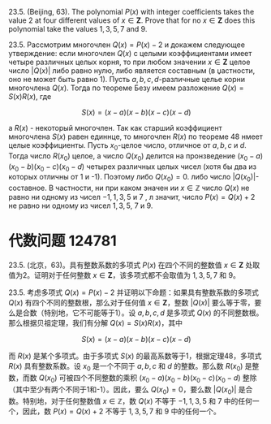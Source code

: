 23.5. (Beijing, 63). The polynomial $P(x)$ with integer coefficients takes the value 2 at four different values of $x \in \mathbf{Z}$. Prove that for no $x \in \mathbf{Z}$ does this polynomial take the values $1,3,5,7$ and 9.

23.5. Рассмотрим многочлен $Q(x)=P(x)-2$ и докажем следующее утверждение: если многочлен $Q(x)$ с целыми коэффициентами имеет четыре различных целых корня, то при любом значении $x \in \mathbf{Z}$ целое число $|Q(x)|$ либо равно нулю, либо является составным (в џастности, оно не может быть равно 1). Пусть $a, b, c, d$-различные целье корни многочлена $Q(x)$. Тогда по теореме Безу имеем разложение $Q(x)=S(x) R(x)$, где

$$ S(x)=(x-a)(x-b)(x-c)(x-d) $$

а $R(x)$ - некоторый многочлен. Так как старший коэффициент многочлена $S(x)$ равен единнце, то многочлен $R(x)$ по теореме 48 нмеет целые коэффициенты. Пусть $x_{0}$-целое число, отличное от $a, b, c$ и $d$. Тогда число $R\left(x_{0}\right)$ целое, а число $Q\left(x_{0}\right)$ делится на пронзведение $\left(x_{0}-a\right)\left(x_{0}-b\right)\left(x_{0}-c\right)\left(x_{0}-d\right)$ четырех различных целых чисел (хотя бы два из которых отличны от 1 и -1$)$. Поэтому либо $Q\left(x_{0}\right)=0$. либо число $\left|Q\left(x_{0}\right)\right|$-составное. В частности, ни при каком эначен ии $x \in \mathbb{Z}$ число $Q(x)$ не равно ни одному из чисел $-1,1,3,5$ и 7 , л значит, число $P(x)=Q(x)+2$ не равно ни одному из чисел $1,3,5$, 7 и 9.

# 代数问题 124781

23.5. (北京，63)。具有整数系数的多项式 $P(x)$ 在四个不同的整数值 $x \in \mathbf{Z}$ 处取值为2。证明对于任何整数 $x \in \mathbf{Z}$，该多项式都不会取值为 $1,3,5,7$ 和 $9$。

23.5. 考虑多项式 $Q(x)=P(x)-2$ 并证明以下命题：如果具有整数系数的多项式 $Q(x)$ 有四个不同的整数根，那么对于任何值 $x \in \mathbf{Z}$，整数 $|Q(x)|$ 要么等于零，要么是合数（特别地，它不可能等于1）。设 $a, b, c, d$ 是多项式 $Q(x)$ 的不同整数根。那么根据贝祖定理，我们有分解 $Q(x)=S(x) R(x)$，其中

$$ S(x)=(x-a)(x-b)(x-c)(x-d) $$

而 $R(x)$ 是某个多项式。由于多项式 $S(x)$ 的最高系数等于1，根据定理48，多项式 $R(x)$ 具有整数系数。设 $x_{0}$ 是一个不同于 $a, b, c$ 和 $d$ 的整数。那么数 $R\left(x_{0}\right)$ 是整数，而数 $Q\left(x_{0}\right)$ 可被四个不同整数的乘积 $\left(x_{0}-a\right)\left(x_{0}-b\right)\left(x_{0}-c\right)\left(x_{0}-d\right)$ 整除（其中至少有两个不同于1和-1）。因此，要么 $Q\left(x_{0}\right)=0$，要么数 $\left|Q\left(x_{0}\right)\right|$ 是合数。特别地，对于任何整数值 $x \in \mathbb{Z}$，数 $Q(x)$ 不等于 $-1,1,3,5$ 和 $7$ 中的任何一个，因此，数 $P(x)=Q(x)+2$ 不等于 $1,3,5,7$ 和 $9$ 中的任何一个。
        
